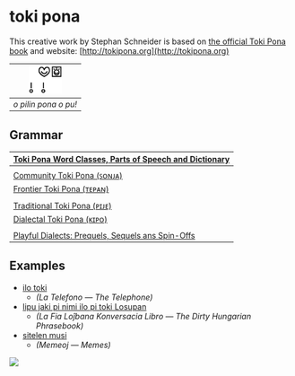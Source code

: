 # toki pona

This creative work by Stephan Schneider is based on [the official Toki Pona book](http://www.amazon.com/gp/product/0978292308) and website: [http://tokipona.org](http://tokipona.org)

| <img src="musi/pona/o-pilin-pona-o-pu.png" height="50"> | 
|:--:| 
| *o pilin pona o pu!* |

## Grammar

| [Toki Pona Word Classes, Parts of Speech and Dictionary](nasin-nimi.md) |
|:-|
| |
| [Community Toki Pona (ꜱᴏɴᴊᴀ)](sonja.md) |
| [Frontier Toki Pona (ᴛᴇᴘᴀɴ)](tepan.md) |
| |
| [Traditional Toki Pona (ᴘɪᴊᴇ)](pije.md) |
| [Dialectal Toki Pona (ᴋɪᴘᴏ)](kipo.md) |
| |
| [Playful Dialects: Prequels, Sequels ans Spin-Offs](toki-sin.md) |

## Examples

* [ilo toki](musi/ilo-toki.md)
  * *(La Telefono — The Telephone)*
* [lipu jaki pi nimi ilo pi toki Losupan](musi/lipu-jaki-pi-nimi-ilo-pi-toki-losupan.md)
  * *(La Fia Loĵbana Konversacia Libro — The Dirty Hungarian Phrasebook)*
* [sitelen musi](musi/sitelen)
  * *(Memeoj — Memes)*

<img src="https://github.com/stefichjo/toki-pona/blob/master/sitelen/kulupu/nasin-toki/pu/o-pilin-pona-o-pu.jpg?raw=true" height="400">

